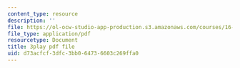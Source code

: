 ```yaml
---
content_type: resource
description: ''
file: https://ol-ocw-studio-app-production.s3.amazonaws.com/courses/16-842-fundamentals-of-systems-engineering-fall-2015/d73acfcf3dfc3bb064736603c269ffa0_4hYgHHC-5z8.pdf
file_type: application/pdf
resourcetype: Document
title: 3play pdf file
uid: d73acfcf-3dfc-3bb0-6473-6603c269ffa0
---
```

